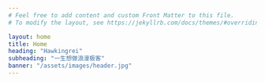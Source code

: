 ```yaml
---
# Feel free to add content and custom Front Matter to this file.
# To modify the layout, see https://jekyllrb.com/docs/themes/#overriding-theme-defaults

layout: home
title: Home
heading: "Hawkingrei"
subheading: "一生想做浪漫极客"
banner: "/assets/images/header.jpg"
---
```

